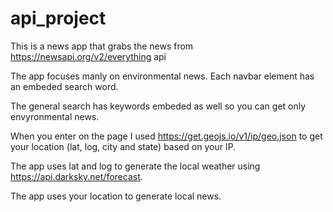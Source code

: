 # api_project

This is a news app that grabs the news from https://newsapi.org/v2/everything api

The app focuses manly on environmental news. Each navbar element has an embeded search word.

The general search has keywords embeded as well so you can get only envyronmental news. 

When you enter on the page I used https://get.geojs.io/v1/ip/geo.json  to get your location (lat, log, city and state) based on your IP.

The app uses lat and log to generate the local weather using https://api.darksky.net/forecast. 

The app uses your location to generate local news. 



